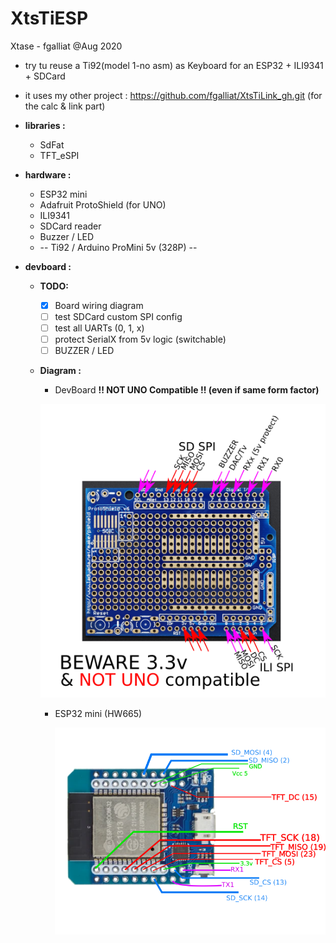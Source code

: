 # XtsTiESP

Xtase - fgalliat @Aug 2020



- try tu reuse a Ti92(model  1-no asm) as Keyboard for an ESP32 + ILI9341 + SDCard
- it uses my other project : https://github.com/fgalliat/XtsTiLink_gh.git (for the calc & link part)
- **libraries :** 

  - SdFat
  - TFT_eSPI

- **hardware :**
  - ESP32 mini
  - Adafruit ProtoShield (for UNO)
  - ILI9341
  - SDCard reader
  - Buzzer / LED
  - -- Ti92 / Arduino ProMini 5v (328P) --

- **devboard :**
  - **TODO:**
    - [x] Board wiring diagram
    - [ ] test SDCard custom SPI config
    - [ ] test all UARTs (0, 1, x)
    - [ ] protect SerialX from 5v logic (switchable)
    - [ ] BUZZER / LED

  - **Diagram :**

    - DevBoard **!! NOT UNO Compatible !! (even if same form factor)**

    ![DevBoard !! NOT UNO Compatible !!](./pictures/board.png)

    - ESP32 mini (HW665)

      ![ESP32 mini wiring](./pictures/esp32_wiring.png)